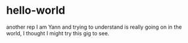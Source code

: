# hello-world
another rep
I am Yann and trying to understand is really going on in the world, I thought I might try this gig to see.

